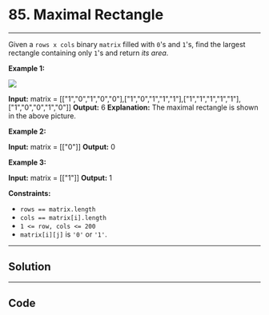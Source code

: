 # 85. Maximal Rectangle

---

Given a `rows x cols` binary `matrix` filled with `0`'s and `1`'s, find the largest rectangle containing only `1`'s and return _its area_.

 

**Example 1:**

![](https://assets.leetcode.com/uploads/2020/09/14/maximal.jpg)


**Input:** matrix = [["1","0","1","0","0"],["1","0","1","1","1"],["1","1","1","1","1"],["1","0","0","1","0"]]
**Output:** 6
**Explanation:** The maximal rectangle is shown in the above picture.


**Example 2:**


**Input:** matrix = [["0"]]
**Output:** 0


**Example 3:**


**Input:** matrix = [["1"]]
**Output:** 1


 

**Constraints:**

  * `rows == matrix.length`
  * `cols == matrix[i].length`
  * `1 <= row, cols <= 200`
  * `matrix[i][j]` is `'0'` or `'1'`.

---

## Solution



---

## Code
```python


```